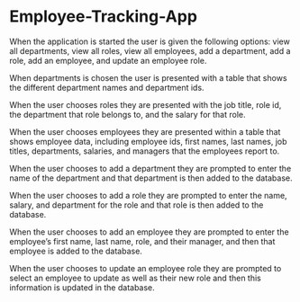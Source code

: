 # Employee-Tracking-App

When the application is started the user is given the following options: view all departments, view all roles, view all employees, add a department, add a role, add an employee, and update an employee role.

When departments is chosen the user is presented with a table that shows the different department names and department ids.

When the user chooses roles they are presented with the job title, role id, the department that role belongs to, and the salary for that role.

When the user chooses employees they are presented within a table that shows employee data, including employee ids, first names, last names, job titles, departments, salaries, and managers that the employees report to.

When the user chooses to add a department they are prompted to enter the name of the department and that department is then added to the database.

When the user chooses to add a role they are prompted to enter the name, salary, and department for the role and that role is then added to the database.

When the user chooses to add an employee they are prompted to enter the employee’s first name, last name, role, and their manager, and then that employee is added to the database.

When the user chooses to update an employee role they are prompted to select an employee to update as well as their new role and then this information is updated in the database.

